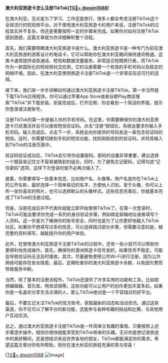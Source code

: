 **澳大利亚旅遊卡怎么注册TikTok[[TG💪+ @esim1088](https://t.me/s/esim1088)]**

在澳大利亚，无论是为了学习、工作还是旅行，很多人都会考虑注册TikTok这个全球流行的短视频平台。对于使用澳大利亚旅遊卡的用户来说，注册TikTok的过程其实并不复杂，但还是需要按照一定的步骤来完成。如果你对如何注册TikTok感到困惑，这篇文章就为你详细解析整个流程。

首先，我们需要明确澳大利亚旅遊卡是什么。澳大利亚旅遊卡是一种专门为前往澳大利亚旅游的游客设计的电话卡，它可以帮助你在澳大利亚期间保持通讯畅通。这类卡通常提供语音通话、短信和数据流量服务，非常适合短期旅行者。而TikTok作为一款国际化的短视频社交应用，它的注册需要一个有效的手机号码以及稳定的网络环境。因此，在澳大利亚使用旅遊卡注册TikTok是一个非常实际且可行的选择。

接下来，我们来一步步讲解如何通过澳大利亚旅遊卡注册TikTok。第一步当然是下载TikTok应用程序。你可以通过苹果App Store或者谷歌Play商店搜索“TikTok”并下载安装。安装完成后，打开应用，你会看到一个简洁的界面，提示你登录或注册账号。

注册TikTok的第一步是输入你的手机号码。在这里，你需要确保你的澳大利亚旅遊卡已经激活并且可以接收短信验证码。点击“注册”按钮后，系统会要求你输入手机号码。输入完成后，点击下一步，系统会向你提供的号码发送一条包含验证码的短信。这时，你需要切换到手机的短信功能，找到刚刚收到的验证码，并将其输入到TikTok的注册页面中。

验证码验证成功后，TikTok会引导你设置密码。密码的设置非常重要，建议选择一个既容易记住又不容易被猜到的组合。同时，为了避免忘记密码，记得勾选“记住密码”选项，这样下次登录时就不必再次输入了。

接着，你需要填写一些基本信息，比如用户名、头像等。用户名是你在TikTok上的公开名称，最好选择一个简单易记的名字，方便他人识别。至于头像，你可以上传一张你喜欢的照片，也可以选择默认的头像样式。这些信息完善后，你就基本完成了TikTok的注册过程。

但是，注册完成后并不代表你就能立即开始使用TikTok了。在第一次登录时，TikTok可能会要求你完成一系列的身份验证步骤，例如绑定邮箱地址或者填写个人资料。这一步是为了确保你的账号安全，同时也是为了让你更好地融入TikTok社区。如果你不想填写过多的信息，可以选择跳过部分步骤，但需要注意的是，越完整的资料填写，越能提升你的用户体验。

此外，在使用澳大利亚旅遊卡注册TikTok的过程中，还有一些小技巧可以帮助你更顺利地完成操作。首先，确保你的澳洲旅遊卡信号良好。如果信号不稳定，可能会导致验证码无法及时接收。其次，尽量避免使用公共Wi-Fi进行注册，因为公共网络可能存在安全隐患。最后，定期检查你的澳大利亚旅遊卡余额，以免因欠费而导致服务中断。

当然，除了基本的注册流程外，TikTok还提供了许多实用的功能和工具，比如视频编辑器、音乐库、特效滤镜等。这些功能可以让用户的创作更加丰富多彩。如果你是一名喜欢分享生活点滴的人，那么TikTok绝对是一个不容错过的好平台。

最后，不要忘记关注TikTok的官方账号，获取最新的动态和活动资讯。通过这些渠道，你不仅可以了解平台的新功能，还能参与各种有趣的挑战和比赛，与其他用户互动交流。

总之，通过澳大利亚旅遊卡注册TikTok是一件简单又有趣的事情。只要按照上述步骤逐步操作，相信你很快就能享受到TikTok带来的乐趣。无论你是想记录旅途中的美好瞬间，还是想结识来自世界各地的朋友，TikTok都能满足你的需求。希望这篇文章对你有所帮助，祝你在澳大利亚的旅程充满欢笑与惊喜！

[[TG💪+ @esim1088](https://t.me/s/esim1088) ![Image](https://i.postimg.cc/4NQfJmqS/Snipaste-2025-05-13-00-14-12.png)]